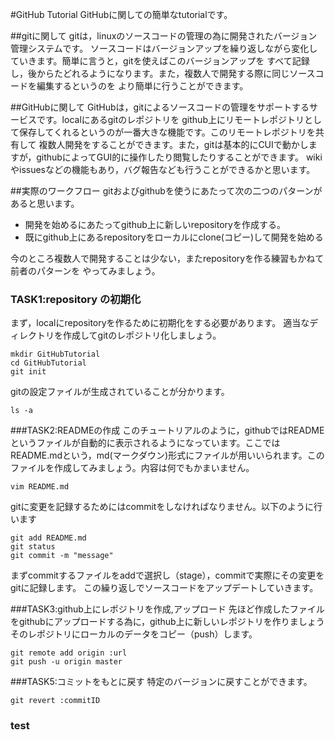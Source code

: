 #GitHub Tutorial
GitHubに関しての簡単なtutorialです。

##gitに関して
gitは，linuxのソースコードの管理の為に開発されたバージョン管理システムです。
ソースコードはバージョンアップを繰り返しながら変化していきます。簡単に言うと，gitを使えばこのバージョンアップを
すべて記録し，後からたどれるようになります。また，複数人で開発する際に同じソースコードを編集するというのを
より簡単に行うことができます。

##GitHubに関して
GitHubは，gitによるソースコードの管理をサポートするサービスです。localにあるgitのレポジトリを
github上にリモートレポジトリとして保存してくれるというのが一番大きな機能です。このリモートレポジトリを共有して
複数人開発をすることができます。また，gitは基本的にCUIで動かしますが，githubによってGUI的に操作したり閲覧したりすることができます。
wikiやissuesなどの機能もあり，バグ報告なども行うことができるかと思います。

##実際のワークフロー
gitおよびgithubを使うにあたって次の二つのパターンがあると思います。
* 開発を始めるにあたってgithub上に新しいrepositoryを作成する。
* 既にgithub上にあるrepositoryをローカルにclone(コピー)して開発を始める

今のところ複数人で開発することは少ない，またrepositoryを作る練習もかねて前者のパターンを
やってみましょう。

### TASK1:repository の初期化
まず，localにrepositoryを作るために初期化をする必要があります。
適当なディレクトリを作成してgitのレポジトリ化しましょう。
```
mkdir GitHubTutorial
cd GitHubTutorial
git init
```
gitの設定ファイルが生成されていることが分かります。
```
ls -a
```

###TASK2:READMEの作成
このチュートリアルのように，githubではREADMEというファイルが自動的に表示されるようになっています。ここではREADME.mdという，md(マークダウン)形式にファイルが用いいられます。このファイルを作成してみましょう。内容は何でもかまいません。
```
vim README.md
```
gitに変更を記録するためにはcommitをしなければなりません。以下のように行います
```
git add README.md
git status
git commit -m "message"
```
まずcommitするファイルをaddで選択し（stage），commitで実際にその変更をgitに記録します。
この繰り返しでソースコードをアップデートしていきます。

###TASK3:github上にレポジトリを作成,アップロード
先ほど作成したファイルをgithubにアップロードする為に，github上に新しいレポジトリを作りましょう
そのレポジトリにローカルのデータをコピー（push）します。
```
git remote add origin :url
git push -u origin master
```

###TASK5:コミットをもとに戻す
特定のバージョンに戻すことができます。
```
git revert :commitID
```

### test
